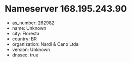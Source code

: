 # Nameserver 168.195.243.90

* as_number: 262982
* name: Unknown
* city: Floresta
* country: BR
* organization: Nardi & Cano Ltda
* version: Unknown
* dnssec: true
